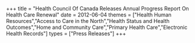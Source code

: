 +++
title = "Health Council Of Canada Releases Annual Progress Report On Health Care Renewal"
date = 2012-06-04
themes = ["Health Human Resources","Access to Care in the North","Health Status and Health Outcomes","Home and Community Care","Primary Health Care","Electronic Health Records"]
types = ["Press Releases"]
+++
